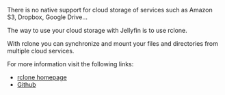 There is no native support for cloud storage of services such as Amazon S3, Dropbox, Google Drive...

The way to use your cloud storage with Jellyfin is to use rclone.

With rclone you can synchronize and mount your files and directories from multiple cloud services.

For more information visit the following links:

* [rclone homepage](https://rclone.org/)
* [Github](https://github.com/rclone/rclone)
